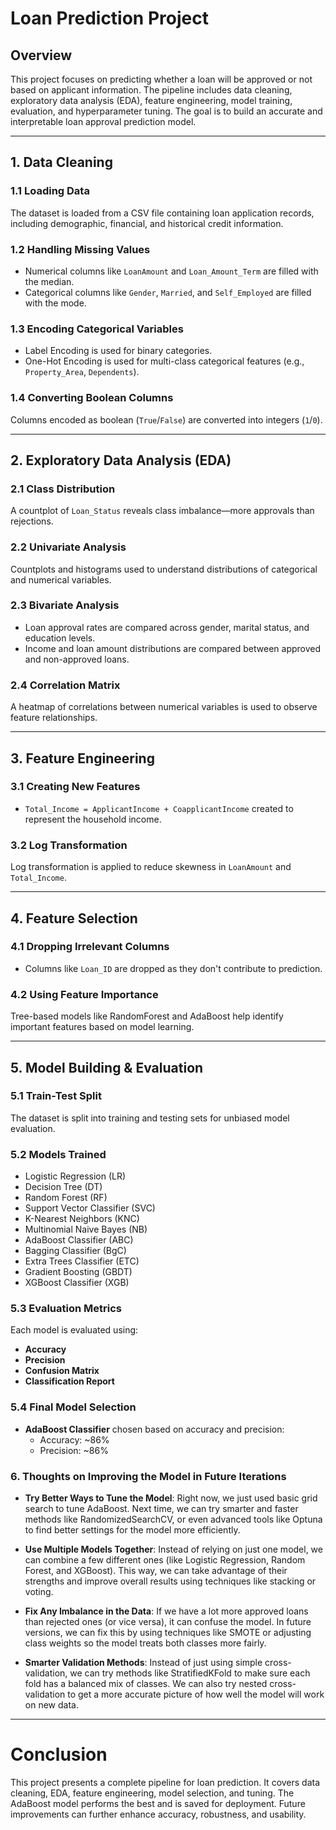 #  Loan Prediction Project

##  Overview
This project focuses on predicting whether a loan will be approved or not based on applicant information. The pipeline includes data cleaning, exploratory data analysis (EDA), feature engineering, model training, evaluation, and hyperparameter tuning. The goal is to build an accurate and interpretable loan approval prediction model.

---

## 1. Data Cleaning

### 1.1 Loading Data
The dataset is loaded from a CSV file containing loan application records, including demographic, financial, and historical credit information.

### 1.2 Handling Missing Values
- Numerical columns like `LoanAmount` and `Loan_Amount_Term` are filled with the median.
- Categorical columns like `Gender`, `Married`, and `Self_Employed` are filled with the mode.

### 1.3 Encoding Categorical Variables
- Label Encoding is used for binary categories.
- One-Hot Encoding is used for multi-class categorical features (e.g., `Property_Area`, `Dependents`).

### 1.4 Converting Boolean Columns
Columns encoded as boolean (`True`/`False`) are converted into integers (`1`/`0`).

---

## 2. Exploratory Data Analysis (EDA)

### 2.1 Class Distribution
A countplot of `Loan_Status` reveals class imbalance—more approvals than rejections.

### 2.2 Univariate Analysis
Countplots and histograms used to understand distributions of categorical and numerical variables.

### 2.3 Bivariate Analysis
- Loan approval rates are compared across gender, marital status, and education levels.
- Income and loan amount distributions are compared between approved and non-approved loans.

### 2.4 Correlation Matrix
A heatmap of correlations between numerical variables is used to observe feature relationships.

---

## 3. Feature Engineering

### 3.1 Creating New Features
- `Total_Income = ApplicantIncome + CoapplicantIncome` created to represent the household income.

### 3.2 Log Transformation
Log transformation is applied to reduce skewness in `LoanAmount` and `Total_Income`.

---

## 4. Feature Selection

### 4.1 Dropping Irrelevant Columns
- Columns like `Loan_ID` are dropped as they don't contribute to prediction.

### 4.2 Using Feature Importance
Tree-based models like RandomForest and AdaBoost help identify important features based on model learning.

---

## 5. Model Building & Evaluation

### 5.1 Train-Test Split
The dataset is split into training and testing sets for unbiased model evaluation.

### 5.2 Models Trained
- Logistic Regression (LR)
- Decision Tree (DT)
- Random Forest (RF)
- Support Vector Classifier (SVC)
- K-Nearest Neighbors (KNC)
- Multinomial Naive Bayes (NB)
- AdaBoost Classifier (ABC)
- Bagging Classifier (BgC)
- Extra Trees Classifier (ETC)
- Gradient Boosting (GBDT)
- XGBoost Classifier (XGB)

### 5.3 Evaluation Metrics
Each model is evaluated using:
- **Accuracy**
- **Precision**
- **Confusion Matrix**
- **Classification Report**

### 5.4 Final Model Selection
- **AdaBoost Classifier** chosen based on accuracy and precision:
  - Accuracy: ~86%
  - Precision: ~86%
### 6. Thoughts on Improving the Model in Future Iterations
 - **Try Better Ways to Tune the Model**: 
 Right now, we just used basic grid search to tune AdaBoost. Next time, we can try smarter and faster methods like RandomizedSearchCV, or even advanced tools like Optuna to find better   settings for the model more efficiently.

 - **Use Multiple Models Together**: 
 Instead of relying on just one model, we can combine a few different ones (like Logistic Regression, Random Forest, and XGBoost). This way, we can take advantage of their strengths and  improve overall results using techniques like stacking or voting.

 - **Fix Any Imbalance in the Data**: 
 If we have a lot more approved loans than rejected ones (or vice versa), it can confuse the model. In future versions, we can fix this by using techniques like SMOTE or adjusting        class weights so the model treats both classes more fairly.

 - **Smarter Validation Methods**: 
 Instead of just using simple cross-validation, we can try methods like StratifiedKFold to make sure each fold has a balanced mix of classes. We can also try nested cross-validation to   get a more accurate picture of how well the model will work on new data.



---
# Conclusion
This project presents a complete pipeline for loan prediction. It covers data cleaning, EDA, feature engineering, model selection, and tuning. The AdaBoost model performs the best and is saved for deployment. Future improvements can further enhance accuracy, robustness, and usability.
